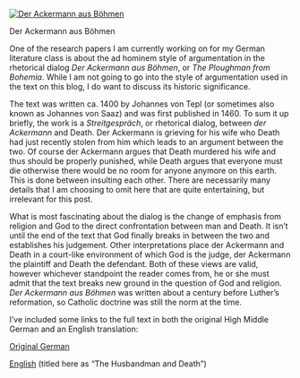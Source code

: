 [![Der Ackermann aus Böhmen](Ackermann_und_Tod_cpg76_3r.jpeg.jpg "Der Ackermann aus Böhmen")](https://www.historyrhymes.info/2009/11/28/the-ploughman-from-bohemia/ackermann_und_tod_cpg76_3r-jpeg/)

Der Ackermann aus Böhmen

One of the research papers I am currently working on for my German literature class is about the ad hominem style of argumentation in the rhetorical dialog *Der Ackermann aus Böhmen*, or *The Ploughman from Bohemia*. While I am not going to go into the style of argumentation used in the text on this blog, I do want to discuss its historic significance.

The text was written ca. 1400 by Johannes von Tepl (or sometimes also known as Johannes von Saaz) and was first published in 1460. To sum it up briefly, the work is a *Streitgespräch*, or rhetorical dialog, between *der Ackermann* and Death. Der Ackermann is grieving for his wife who Death had just recently stolen from him which leads to an argument between the two. Of course der Ackermann argues that Death murdered his wife and thus should be properly punished, while Death argues that everyone must die otherwise there would be no room for anyone anymore on this earth. This is done between insulting each other. There are necessarily many details that I am choosing to omit here that are quite entertaining, but irrelevant for this post.

What is most fascinating about the dialog is the change of emphasis from religion and God to the direct confrontation between man and Death. It isn’t until the end of the text that God finally breaks in between the two and establishes his judgement. Other interpretations place der Ackermann and Death in a court-like environment of which God is the judge, der Ackermann the plaintiff and Death the defendant. Both of these views are valid, however whichever standpoint the reader comes from, he or she must admit that the text breaks new ground in the question of God and religion. *Der Ackermann aus Böhmen* was written about a century before Luther’s reformation, so Catholic doctrine was still the norm at the time.

I’ve included some links to the full text in both the original High Middle German and an English translation:

[Original German](http://gutenberg.spiegel.de/?id=5&xid=2828&kapitel=1#gb_found)

[English](http://www.michaelhaldane.com/HusbandmanandDeath) (titled here as “The Husbandman and Death”)
